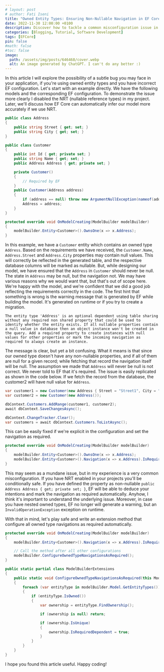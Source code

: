 ```yaml
---
# layout: post
# author: Fati Iseni
title: "Owned Entity Types: Ensuring Non-Nullable Navigation in EF Core"
date: 2022-11-30 12:00:00 +0100
description: Discover how to tackle a common misconfiguration issue in Entity Framework Core involving owned types and nullable navigations. Learn how to ensure non-nullable navigation properties with practical examples and extension methods for better code reliability.
categories: [Blogging, Tutorial, Software Development]
tags: [EFCore]
pin: false
#math: false
#toc: false
image:
  path: /assets/img/posts/646468/cover.webp
  alt: An image generated by ChatGPT. I can't do any better :)
---
```

In this article I will explore the possibility of a subtle bug you may face in your application, if you're using owned entity types and you have incorrect EF configuration. Let's start with an example directly. We have the following models and the corresponding EF configuration. To demonstrate the issue more clearly I disabled the NRT (nullable reference types) in my project. Later, we'll discuss how EF Core can automatically infer our model more accurately if we use NRT.

```csharp
public class Address
{
    public string Street { get; set; }
    public string City { get; set; }
}

public class Customer
{
    public int Id { get; private set; }
    public string Name { get; set; }
    public Address Address { get; private set; }

    private Customer()
    {
        // Required by EF
    }
    public Customer(Address address)
    {
        if (address == null) throw new ArgumentNullException(nameof(address));
        Address = address;
    }
}
```

```csharp
protected override void OnModelCreating(ModelBuilder modelBuilder)
{
	modelBuilder.Entity<Customer>().OwnsOne(x => x.Address);
}
```

In this example, we have a `Customer` entity which contains an owned type `Address`. Based on the requirements we have received, the `Customer.Name`, `Address.Street` and `Address.City` properties may contain null values. This will correctly be reflected in the generated table, and the respective database columns will be marked as nullable. But, while designing our model, we have ensured that the `Address` in `Customer` should never be null. The state in `Address` may be null, but the navigation not. We may have various reasons why we would want that, but that's out of scope here. We're happy with the model, and we're confident that we did a good job reflecting the requirements correctly in the code. The first hint that something is wrong is the warning message that is generated by EF while building the model. It's generated on runtime or if you try to create a migration.

```
The entity type 'Address' is an optional dependent using table sharing without any required non shared property that could be used to identify whether the entity exists. If all nullable properties contain a null value in database then an object instance won't be created in the query. Add a required property to create instances with null values for other properties or mark the incoming navigation as required to always create an instance.
```

The message is clear, but yet a bit confusing. What it means is that since our owned type doesn't have any non-nullable properties, and if all of them are null for a given record; while fetching that record the navigation itself will be null. The assumption we made that `Address` will never be null is not correct. We never told to EF that it's required. The issue is easily replicated as shown in the code below. If we fetch the record from the database, the customer2 will have null value for `Address`.

```csharp
var customer1 = new Customer(new Address { Street = "Street1", City = "City1" });
var customer2 = new Customer(new Address());

dbContext.Customers.AddRange(customer1, customer2);
await dbContext.SaveChangesAsync();

dbContext.ChangeTracker.Clear();
var customers = await dbContext.Customers.ToListAsync();
```

This can be easily fixed if we're explicit in the configuration and set the navigation as required.

```csharp
protected override void OnModelCreating(ModelBuilder modelBuilder)
{
    modelBuilder.Entity<Customer>().OwnsOne(x => x.Address);
    modelBuilder.Entity<Customer>().Navigation(x => x.Address).IsRequired();
}
```

This may seem as a mundane issue, but in my experience is a very common misconfiguration. If you have NRT enabled in your projects you'll be conditionally safe. If you have defined the property as non-nullable `public Address Address { get; private set; }`, EF will be able to deduce your intentions and mark the navigation as required automatically. Anyhow, I think it's important to understand the underlying issue. Moreover, in case you have nested owned types, EF no longer will generate a warning, but an `InvalidOperationException` exception on runtime.

With that in mind, let's play safe and write an extension method that configure all owned type navigations as required automatically.

```csharp
protected override void OnModelCreating(ModelBuilder modelBuilder)
{
    modelBuilder.Entity<Customer>().Navigation(x => x.Address).IsRequired();

    // Call the method after all other configurations
    modelBuilder.ConfigureOwnedTypeNavigationsAsRequired();
}
```

```csharp
public static partial class ModelBuilderExtensions
{
    public static void ConfigureOwnedTypeNavigationsAsRequired(this ModelBuilder modelBuilder)
    {
        foreach (var entityType in modelBuilder.Model.GetEntityTypes())
        {
            if (entityType.IsOwned())
            {
                var ownership = entityType.FindOwnership();

                if (ownership is null) return;

                if (ownership.IsUnique)
                {
                    ownership.IsRequiredDependent = true;
                }
            }
        }
    }
}
```

I hope you found this article useful. Happy coding!